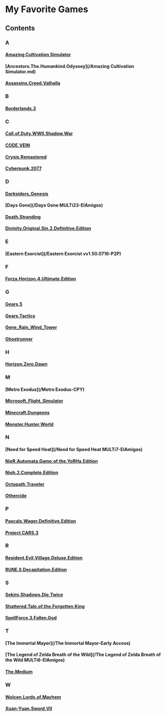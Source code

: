 # My Favorite Games

## Contents

### A

#### [Amazing Cultivation Simulator](/Amazing%20Cultivation%20Simulator.md)

#### [Ancestors.The.Humankind.Odyssey](/Amazing Cultivation Simulator.md)

#### [Assassins.Creed.Valhalla](/Assassins.Creed.Valhalla.MULTi14-ElAmigos)

### B

#### [Borderlands.3](/Borderlands.3-CODEX)

### C

#### [Call.of.Duty.WWII.Shadow.War](/Call.of.Duty.WWII.Shadow.War-CODEX)

#### [CODE.VEIN](/CODE.VEIN-CODEX)

#### [Crysis.Remastered](/Crysis.Remastered-CPY)

#### [Cyberpunk.2077](/Cyberpunk.2077.v1.2-CODEX)

### D

#### [Darksiders_Genesis](/Darksiders_Genesis-HOODLUM)

#### [Days Gone](/Days Gone MULTi23-ElAmigos)

#### [Death.Stranding](/Death.Stranding-CPY)

#### [Divinity.Original.Sin.2.Definitive.Edition](/divinity.original.sin.2.definitive.edition)

### E

#### [Eastern Exorcist](/Eastern Exorcist vv1.50.0716-P2P)

### F

#### [Forza.Horizon.4.Ultimate.Edition](/Forza.Horizon.4.Ultimate.Edition.MULTi16-ElAmigos)

### G

#### [Gears.5](/Gears.5-CODEX)

#### [Gears.Tactics](/Gears.Tactics-CODEX)

#### [Gene_Rain_Wind_Tower](/Gene_Rain_Wind_Tower-HOODLUM)

#### [Ghostrunner](/Ghostrunner-CODEX)

### H

#### [Horizon.Zero.Dawn](/Horizon.Zero.Dawn-CODEX)

### M

#### [Metro Exodus](/Metro Exodus-CPY)

#### [Microsoft_Flight_Simulator](/Microsoft_Flight_Simulator-HOODLUM)

#### [Minecraft.Dungeons](/Minecraft.Dungeons-CODEX)

#### [Monster.Hunter.World](/Monster.Hunter.World.v15.11.01-CODEX)

### N

#### [Need for Speed Heat](/Need for Speed Heat MULTi7-ElAmigos)

#### [NieR.Automata.Game.of.the.YoRHa.Edition](/NieR.Automata.Game.of.the.YoRHa.Edition-CODEX)

#### [Nioh.2.Complete.Edition](/Nioh.2.Complete.Edition-CODEX)

#### [Octopath.Traveler](/Octopath.Traveler-CPY)

#### [Othercide](/Othercide-HOODLUM)

### P

#### [Pascals.Wager.Definitive.Edition](/Pascals.Wager.Definitive.Edition-CODEX)

#### [Project.CARS.3](/Project.CARS.3-CODEX)

### R

#### [Resident.Evil.Village.Deluxe.Edition](/Resident.Evil.Village.Deluxe.Edition.MULTi15-ElAmigos)

#### [RUNE.II.Decapitation.Edition](/RUNE.II.Decapitation.Edition-CODEX)

### S

#### [Sekiro.Shadows.Die.Twice](/Sekiro.Shadows.Die.Twice-CODEX)

#### [Shattered.Tale.of.the.Forgotten.King](/Shattered.Tale.of.the.Forgotten.King-CODEX)

#### [SpellForce.3.Fallen.God](/SpellForce.3.Fallen.God-CODEX)

### T

#### [The Immortal Mayor](/The Immortal Mayor-Early Access)

#### [The Legend of Zelda Breath of the Wild](/The Legend of Zelda Breath of the Wild MULTi6-ElAmigos)

#### [The.Medium](/The.Medium-CODEX)

### W

#### [Wolcen.Lords.of.Mayhem](/Wolcen.Lords.of.Mayhem-CODEX)

#### [Xuan-Yuan.Sword.VII](/Xuan-Yuan.Sword.VII-CODEX)

